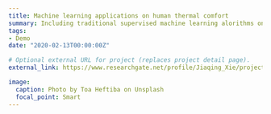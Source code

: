 ```yaml
---
title: Machine learning applications on human thermal comfort
summary: Including traditional supervised machine learning alorithms on human comfort and building some intelligent systems or toolboxes to make improvements on predictions.
tags:
- Demo
date: "2020-02-13T00:00:00Z"

# Optional external URL for project (replaces project detail page).
external_link: https://www.researchgate.net/profile/Jiaqing_Xie/projects

image:
  caption: Photo by Toa Heftiba on Unsplash
  focal_point: Smart
---
```

